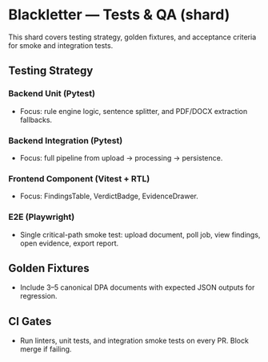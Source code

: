 # Blackletter — Tests & QA (shard)

This shard covers testing strategy, golden fixtures, and acceptance criteria for smoke and integration tests.

## Testing Strategy

### Backend Unit (Pytest)

- Focus: rule engine logic, sentence splitter, and PDF/DOCX extraction fallbacks.

### Backend Integration (Pytest)

- Focus: full pipeline from upload -> processing -> persistence.

### Frontend Component (Vitest + RTL)

- Focus: FindingsTable, VerdictBadge, EvidenceDrawer.

### E2E (Playwright)

- Single critical-path smoke test: upload document, poll job, view findings, open evidence, export report.

## Golden Fixtures

- Include 3–5 canonical DPA documents with expected JSON outputs for regression.

## CI Gates

- Run linters, unit tests, and integration smoke tests on every PR. Block merge if failing.
